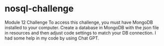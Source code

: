 # nosql-challenge
Module 12 Challenge
To access this challenge, you must have MongoDB installed to your computer. Create a database in MongoDB with the json file in resources and then adjust code settings to match your DB connection.
I had some help in my code by using Chat GPT.